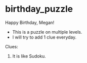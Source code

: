 # birthday_puzzle
Happy Birthday, Megan!
* This is a puzzle on multiple levels.
* I will try to add 1 clue everyday.

Clues:
1. It is like Sudoku.
